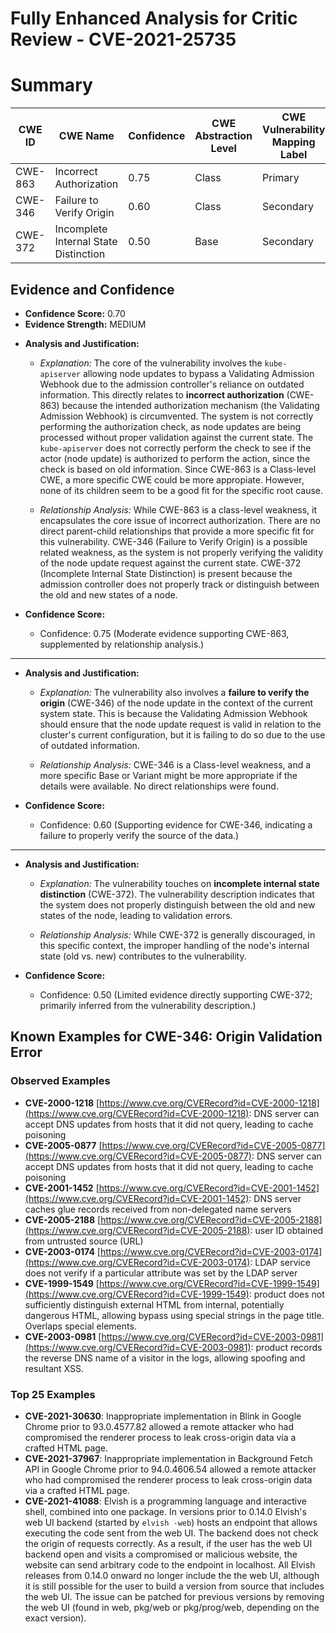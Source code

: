 # Fully Enhanced Analysis for Critic Review - CVE-2021-25735

# Summary
| CWE ID | CWE Name | Confidence | CWE Abstraction Level | CWE Vulnerability Mapping Label | CWE-Vulnerability Mapping Notes |
|---|---|---|---|---|---|
| CWE-863 | Incorrect Authorization | 0.75 | Class | Primary | Allowed-with-Review |
| CWE-346 | Failure to Verify Origin | 0.60 | Class | Secondary | Allowed-with-Review |
| CWE-372 | Incomplete Internal State Distinction | 0.50 | Base | Secondary | Discouraged |

## Evidence and Confidence

*   **Confidence Score:** 0.70
*   **Evidence Strength:** MEDIUM

- **Analysis and Justification:**
  - *Explanation:* The core of the vulnerability involves the `kube-apiserver` allowing node updates to bypass a Validating Admission Webhook due to the admission controller's reliance on outdated information. This directly relates to **incorrect authorization** (CWE-863) because the intended authorization mechanism (the Validating Admission Webhook) is circumvented. The system is not correctly performing the authorization check, as node updates are being processed without proper validation against the current state. The `kube-apiserver` does not correctly perform the check to see if the actor (node update) is authorized to perform the action, since the check is based on old information. Since CWE-863 is a Class-level CWE, a more specific CWE could be more appropiate. However, none of its children seem to be a good fit for the specific root cause.
  
  - *Relationship Analysis:* While CWE-863 is a class-level weakness, it encapsulates the core issue of incorrect authorization. There are no direct parent-child relationships that provide a more specific fit for this vulnerability. CWE-346 (Failure to Verify Origin) is a possible related weakness, as the system is not properly verifying the validity of the node update request against the current state. CWE-372 (Incomplete Internal State Distinction) is present because the admission controller does not properly track or distinguish between the old and new states of a node.

- **Confidence Score:**
  - Confidence: 0.75 (Moderate evidence supporting CWE-863, supplemented by relationship analysis.)

---

- **Analysis and Justification:**
  - *Explanation:* The vulnerability also involves a **failure to verify the origin** (CWE-346) of the node update in the context of the current system state. This is because the Validating Admission Webhook should ensure that the node update request is valid in relation to the cluster's current configuration, but it is failing to do so due to the use of outdated information.
  
  - *Relationship Analysis:* CWE-346 is a Class-level weakness, and a more specific Base or Variant might be more appropriate if the details were available. No direct relationships were found.

- **Confidence Score:**
  - Confidence: 0.60 (Supporting evidence for CWE-346, indicating a failure to properly verify the source of the data.)

---

- **Analysis and Justification:**
  - *Explanation:* The vulnerability touches on **incomplete internal state distinction** (CWE-372). The vulnerability description indicates that the system does not properly distinguish between the old and new states of the node, leading to validation errors.
  
  - *Relationship Analysis:* While CWE-372 is generally discouraged, in this specific context, the improper handling of the node's internal state (old vs. new) contributes to the vulnerability.

- **Confidence Score:**
  - Confidence: 0.50 (Limited evidence directly supporting CWE-372; primarily inferred from the vulnerability description.)



## Known Examples for CWE-346: Origin Validation Error
### Observed Examples
- **CVE-2000-1218** [https://www.cve.org/CVERecord?id=CVE-2000-1218](https://www.cve.org/CVERecord?id=CVE-2000-1218): DNS server can accept DNS updates from hosts that it did not query, leading to cache poisoning
- **CVE-2005-0877** [https://www.cve.org/CVERecord?id=CVE-2005-0877](https://www.cve.org/CVERecord?id=CVE-2005-0877): DNS server can accept DNS updates from hosts that it did not query, leading to cache poisoning
- **CVE-2001-1452** [https://www.cve.org/CVERecord?id=CVE-2001-1452](https://www.cve.org/CVERecord?id=CVE-2001-1452): DNS server caches glue records received from non-delegated name servers
- **CVE-2005-2188** [https://www.cve.org/CVERecord?id=CVE-2005-2188](https://www.cve.org/CVERecord?id=CVE-2005-2188): user ID obtained from untrusted source (URL)
- **CVE-2003-0174** [https://www.cve.org/CVERecord?id=CVE-2003-0174](https://www.cve.org/CVERecord?id=CVE-2003-0174): LDAP service does not verify if a particular attribute was set by the LDAP server
- **CVE-1999-1549** [https://www.cve.org/CVERecord?id=CVE-1999-1549](https://www.cve.org/CVERecord?id=CVE-1999-1549): product does not sufficiently distinguish external HTML from internal, potentially dangerous HTML, allowing bypass using special strings in the page title. Overlaps special elements.
- **CVE-2003-0981** [https://www.cve.org/CVERecord?id=CVE-2003-0981](https://www.cve.org/CVERecord?id=CVE-2003-0981): product records the reverse DNS name of a visitor in the logs, allowing spoofing and resultant XSS.
### Top 25 Examples
- **CVE-2021-30630**: Inappropriate implementation in Blink in Google Chrome prior to 93.0.4577.82 allowed a remote attacker who had compromised the renderer process to leak cross-origin data via a crafted HTML page.
- **CVE-2021-37967**: Inappropriate implementation in Background Fetch API in Google Chrome prior to 94.0.4606.54 allowed a remote attacker who had compromised the renderer process to leak cross-origin data via a crafted HTML page.
- **CVE-2021-41088**: Elvish is a programming language and interactive shell, combined into one package. In versions prior to 0.14.0 Elvish's web UI backend (started by `elvish -web`) hosts an endpoint that allows executing the code sent from the web UI. The backend does not check the origin of requests correctly. As a result, if the user has the web UI backend open and visits a compromised or malicious website, the website can send arbitrary code to the endpoint in localhost. All Elvish releases from 0.14.0 onward no longer include the the web UI, although it is still possible for the user to build a version from source that includes the web UI. The issue can be patched for previous versions by removing the web UI (found in web, pkg/web or pkg/prog/web, depending on the exact version).
